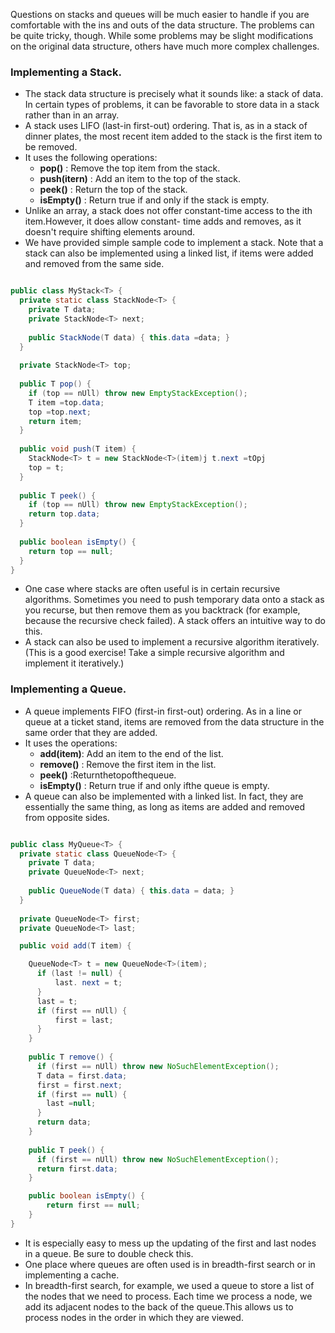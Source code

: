 
Questions on stacks and queues will be much easier to handle if you are comfortable with the ins and outs of the data structure. The problems can be quite tricky, though. While some problems may be slight modifications on the original data structure, others have much more complex challenges.

### Implementing a Stack.

- The stack data structure is precisely what it sounds like: a stack of data. In certain types of problems, it can
be favorable to store data in a stack rather than in an array.
- A stack uses LIFO (last-in first-out) ordering. That is, as in a stack of dinner plates, the most recent item
added to the stack is the first item to be removed.
- It uses the following operations:
  - **pop()** : Remove the top item from the stack.
  - **push(itern)** : Add an item to the top of the stack. 
  - **peek()** : Return the top of the stack.
  - **isEmpty()** : Return true if and only if the stack is empty.
- Unlike an array, a stack does not offer constant-time access to the ith item.However, it does allow constant-
time adds and removes, as it doesn't require shifting elements around.
- We have provided simple sample code to implement a stack. Note that a stack can also be implemented using a linked list, if items were added and removed from the same side.

```java

public class MyStack<T> {
  private static class StackNode<T> {
    private T data;
    private StackNode<T> next;
    
    public StackNode(T data) { this.data =data; } 
  } 
  
  private StackNode<T> top;
  
  public T pop() {
    if (top == nUll) throw new EmptyStackException(); 
    T item =top.data;
    top =top.next;
    return item;
  }
  
  public void push(T item) {
    StackNode<T> t = new StackNode<T>(item)j t.next =tOpj
    top = t;
  }
  
  public T peek() {
    if (top == nUll) throw new EmptyStackException(); 
    return top.data;
  }
  
  public boolean isEmpty() {
    return top == null;
  }
}

```
- One case where stacks are often useful is in certain recursive algorithms. Sometimes you need to push temporary data onto a stack as you recurse, but then remove them as you backtrack (for example, because the recursive check failed). A stack offers an intuitive way to do this.
- A stack can also be used to implement a recursive algorithm iteratively. (This is a good exercise! Take a simple recursive algorithm and implement it iteratively.)


### Implementing a Queue.
- A queue implements FIFO (first-in first-out) ordering. As in a line or queue at a ticket stand, items are removed from the data structure in the same order that they are added.
- It uses the operations:
  - **add(item)**: Add an item to the end of the list.
  - **remove()** : Remove the first item in the list. 
  - **peek()** :Returnthetopofthequeue.
  - **isEmpty()** : Return true if and only ifthe queue is empty.
- A queue can also be implemented with a linked list. In fact, they are essentially the same thing, as long as items are added and removed from opposite sides.

```java

public class MyQueue<T> {
  private static class QueueNode<T> {
    private T data;
    private QueueNode<T> next;
    
    public QueueNode(T data) { this.data = data; }
  }
  
  private QueueNode<T> first;
  private QueueNode<T> last;

  public void add(T item) {

    QueueNode<T> t = new QueueNode<T>(item);  
      if (last != null) {
          last. next = t;
      }
      last = t;
      if (first == nUll) {
          first = last;
      }
    }
    
    public T remove() {
      if (first == nUll) throw new NoSuchElementException(); 
      T data = first.data;
      first = first.next;
      if (first == null) {
        last =null; 
      }
      return data;
    }  
    
    public T peek() {
      if (first == nUll) throw new NoSuchElementException(); 
      return first.data;
    }

    public boolean isEmpty() { 
        return first == null;
    }
}
```


- It is especially easy to mess up the updating of the first and last nodes in a queue. Be sure to double check this.
- One place where queues are often used is in breadth-first search or in implementing a cache.
- In breadth-first search, for example, we used a queue to store a list of the nodes that we need to process. Each time we process a node, we add its adjacent nodes to the back of the queue.This allows us to process nodes in the order in which they are viewed.
